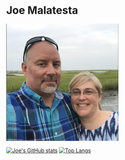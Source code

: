 # Joe Malatesta
<img src='JOEKASEY.png' width='300px'>

[![Joe's GitHub stats](https://github-readme-stats.vercel.app/api?username=joemalatesta&hide=stars,issues)](https://github.com/joemalatesta/github-readme-stats)
[![Top Langs](https://github-readme-stats.vercel.app/api/top-langs/?username=joemalatesta&hide=jupyternotebook)](https://github.com/joemalatesta/github-readme-stats)


